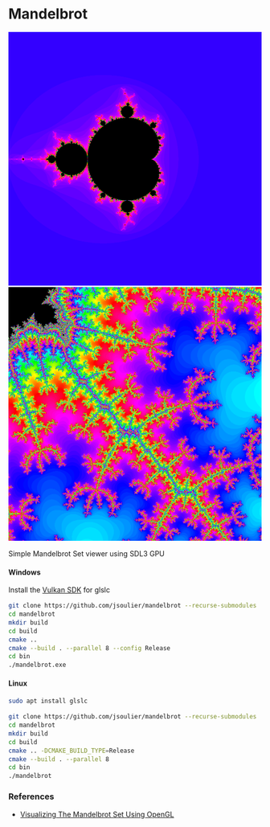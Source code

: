 # Mandelbrot

![](image1.png)
![](image2.png)

Simple Mandelbrot Set viewer using SDL3 GPU

#### Windows

Install the [Vulkan SDK](https://www.lunarg.com/vulkan-sdk/) for glslc

```bash
git clone https://github.com/jsoulier/mandelbrot --recurse-submodules
cd mandelbrot
mkdir build
cd build
cmake ..
cmake --build . --parallel 8 --config Release
cd bin
./mandelbrot.exe
```

#### Linux

```bash
sudo apt install glslc
```

```bash
git clone https://github.com/jsoulier/mandelbrot --recurse-submodules
cd mandelbrot
mkdir build
cd build
cmake .. -DCMAKE_BUILD_TYPE=Release
cmake --build . --parallel 8
cd bin
./mandelbrot
```

### References

- [Visualizing The Mandelbrot Set Using OpenGL](https://physicspython.wordpress.com/2020/03/04/visualizing-the-mandelbrot-set-using-opengl-part-2/)
